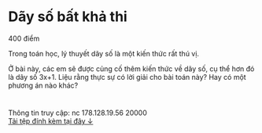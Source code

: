 # Dãy số bất khả thi

400 điểm

Trong toán học, lý thuyết dãy số là một kiến thức rất thú vị.

Ở bài này, các em sẽ được củng cố thêm kiến thức về dãy số, cụ thể hơn đó là dãy số 3x+1. Liệu rằng thực sự có lời giải cho bài toán này? Hay có một phương án nào khác?

#
Thông tin truy cập: nc 178.128.19.56 20000 <br>
[Tải tệp đính kèm tại đây ↓](./impossible-22bab221d703960de401af6da79d1611.zip)

